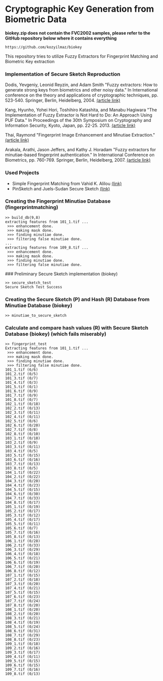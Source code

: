 # Cryptographic Key Generation from Biometric Data

**biokey.zip does not contain the FVC2002 samples, please refer to the GitHub repository below where it contains everything**  
```
https://github.com/kozyilmaz/biokey
```

This repository tries to utilize Fuzzy Extractors for Fingerprint Matching and Biometric Key extraction 

### Implementation of Secure Sketch Reproduction
Dodis, Yevgeniy, Leonid Reyzin, and Adam Smith 
"Fuzzy extractors: How to generate strong keys from biometrics and other noisy data." 
In International conference on the theory and applications of cryptographic techniques, pp. 523-540. Springer, Berlin, Heidelberg, 2004.
[(article link)](http://www.cs.bu.edu/~reyzin/papers/fuzzy.pdf) 

Kang, Hyunho, Yohei Hori, Toshihiro Katashita, and Manabu Hagiwara 
"The Implementation of Fuzzy Extractor is Not Hard to Do: An Approach Using PUF Data." 
In Proceedings of the 30th Symposium on Cryptography and Information Security, Kyoto, Japan, pp. 22-25. 2013. 
[(article link)](https://pdfs.semanticscholar.org/1ef4/e8677073a0fd2882c92e8ff3edf91582ffc2.pdf) 

Thai, Raymond 
"Fingerprint Image Enhancement and Minutiae Extraction." 
[(article link)](http://citeseerx.ist.psu.edu/viewdoc/download?doi=10.1.1.121.9756&rep=rep1&type=pdf) 

Arakala, Arathi, Jason Jeffers, and Kathy J. Horadam 
"Fuzzy extractors for minutiae-based fingerprint authentication." 
In International Conference on Biometrics, pp. 760-769. Springer, Berlin, Heidelberg, 2007. 
[(article link)](http://citeseerx.ist.psu.edu/viewdoc/download?doi=10.1.1.184.261&rep=rep1&type=pdf) 


### Used Projects
- Simple Fingerprint Matching from Vahid K. Alilou [(link)](https://www.mathworks.com/matlabcentral/fileexchange/44369-fingerprint-matching--a-simple-approach)
- PinSketch and Juels-Sudan Secure Sketch [(link)](http://www.cs.bu.edu/~reyzin/code/fuzzy.html)


### Creating the Fingerprint Minutiae Database (fingerprintmatching)
```shell
>> build_db(9,8)
extracting features from 101_1.tif ...
 >>> enhancement done.
 >>> making mask done.
 >>> finding minutiae done.
 >>> filtering false minutiae done.
...
extracting features from 109_8.tif ...
 >>> enhancement done.
 >>> making mask done.
 >>> finding minutiae done.
 >>> filtering false minutiae done.
```


### Preliminary Secure Sketch implementation (biokey)
```
>> secure_sketch_test
Secure Sketch Test Success
```


### Creating the Secure Sketch (P) and Hash (R) Database from Minutiae Database (biokey)
```
>> minutiae_to_secure_sketch
```


### Calculate and compare hash values (R) with Secure Sketch Database (biokey) (which fails miserably)
```
>> fingerprint_test
Extracting features from 101_1.tif ...
 >>> enhancement done.
 >>> making mask done.
 >>> finding minutiae done.
 >>> filtering false minutiae done.
101_1.tif (6/6)
101_2.tif (0/5)
101_3.tif (0/7)
101_4.tif (0/3)
101_5.tif (0/1)
101_6.tif (0/9)
101_7.tif (0/9)
101_8.tif (0/7)
102_1.tif (0/18)
102_2.tif (0/13)
102_3.tif (0/11)
102_4.tif (0/11)
102_5.tif (0/6)
102_6.tif (0/20)
102_7.tif (0/8)
102_8.tif (0/10)
103_1.tif (0/18)
103_2.tif (0/9)
103_3.tif (0/11)
103_4.tif (0/5)
103_5.tif (0/15)
103_6.tif (0/16)
103_7.tif (0/13)
103_8.tif (0/5)
104_1.tif (0/22)
104_2.tif (0/22)
104_3.tif (0/20)
104_4.tif (0/23)
104_5.tif (0/15)
104_6.tif (0/30)
104_7.tif (0/33)
104_8.tif (0/17)
105_1.tif (0/19)
105_2.tif (0/17)
105_3.tif (0/12)
105_4.tif (0/17)
105_5.tif (0/11)
105_6.tif (0/7)
105_7.tif (0/16)
105_8.tif (0/13)
106_1.tif (0/28)
106_2.tif (0/33)
106_3.tif (0/29)
106_4.tif (0/18)
106_5.tif (0/21)
106_6.tif (0/19)
106_7.tif (0/20)
106_8.tif (0/12)
107_1.tif (0/15)
107_2.tif (0/18)
107_3.tif (0/20)
107_4.tif (0/21)
107_5.tif (0/15)
107_6.tif (0/23)
107_7.tif (0/24)
107_8.tif (0/20)
108_1.tif (0/20)
108_2.tif (0/20)
108_3.tif (0/21)
108_4.tif (0/19)
108_5.tif (0/24)
108_6.tif (0/31)
108_7.tif (0/29)
108_8.tif (0/23)
109_1.tif (0/18)
109_2.tif (0/16)
109_3.tif (0/17)
109_4.tif (0/11)
109_5.tif (0/15)
109_6.tif (0/15)
109_7.tif (0/16)
109_8.tif (0/13)
```